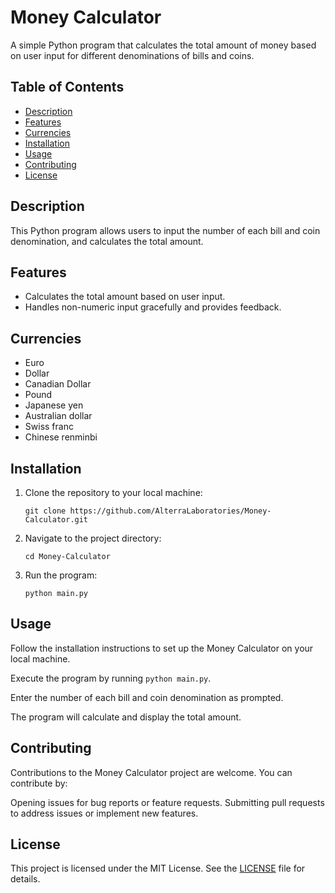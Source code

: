 # Money Calculator

A simple Python program that calculates the total amount of money based on user input for different denominations of bills and coins.

## Table of Contents

- [Description](#description)
- [Features](#features)
- [Currencies](#currencies)
- [Installation](#installation)
- [Usage](#usage)
- [Contributing](#contributing)
- [License](#license)

## Description

This Python program allows users to input the number of each bill and coin denomination, and calculates the total amount.

## Features

- Calculates the total amount based on user input.
- Handles non-numeric input gracefully and provides feedback.

## Currencies

- Euro
- Dollar
- Canadian Dollar
- Pound
- Japanese yen
- Australian dollar 
- Swiss franc 
- Chinese renminbi 


## Installation

1. Clone the repository to your local machine:

   ```git clone https://github.com/AlterraLaboratories/Money-Calculator.git```

2. Navigate to the project directory:
   
   ```cd Money-Calculator```
   
3. Run the program:

   ```python main.py```

## Usage
Follow the installation instructions to set up the Money Calculator on your local machine.

Execute the program by running `python main.py`.

Enter the number of each bill and coin denomination as prompted.

The program will calculate and display the total amount.

## Contributing
Contributions to the Money Calculator project are welcome. You can contribute by:

Opening issues for bug reports or feature requests.
Submitting pull requests to address issues or implement new features.

## License
This project is licensed under the MIT License. See the [LICENSE](LICENSE) file for details.

   
